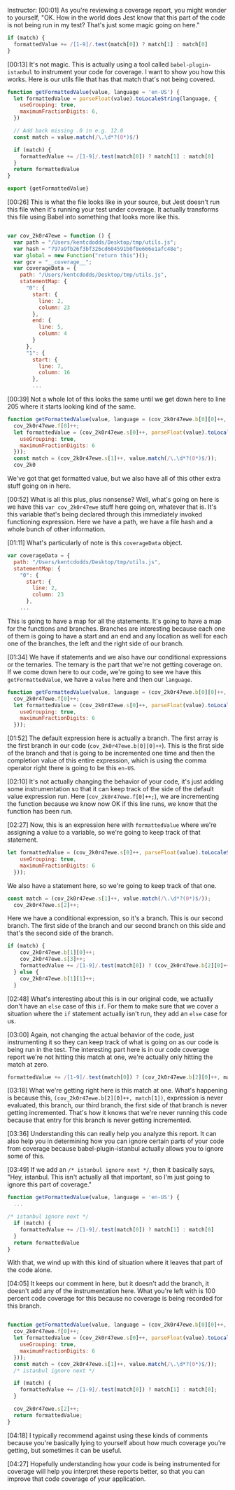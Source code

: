 Instructor: [00:01] As you're reviewing a coverage report, you might wonder to yourself, "OK. How in the world does Jest know that this part of the code is not being run in my test? That's just some magic going on here."

```js
if (match) {
  formattedValue += /[1-9]/.test(match[0]) ? match[1] : match[0]
}
```

[00:13] It's not magic. This is actually using a tool called `babel-plugin-istanbul` to instrument your code for coverage. I want to show you how this works. Here is our utils file that has that match that's not being covered.

```js
function getFormattedValue(value, language = 'en-US') {
  let formattedValue = parseFloat(value).toLocaleString(language, {
    useGrouping: true,
    maximumFractionDigits: 6,
  })

  // Add back missing .0 in e.g. 12.0
  const match = value.match(/\.\d*?(0*)$/)

  if (match) {
    formattedValue += /[1-9]/.test(match[0]) ? match[1] : match[0]
  }
  return formattedValue
}

export {getFormattedValue}
```

[00:26] This is what the file looks like in your source, but Jest doesn't run this file when it's running your test under coverage. It actually transforms this file using Babel into something that looks more like this.

```js

var cov_2k0r47ewe = function () {
  var path = "/Users/kentcdodds/Desktop/tmp/utils.js";
  var hash = "797a9fb26f3bf326cd604591b0f8e666e1afc48e";
  var global = new Function("return this")();
  var gcv = "__coverage__";
  var coverageData = {
    path: "/Users/kentcdodds/Desktop/tmp/utils.js",
    statementMap: {
      "0": {
        start: {
          line: 2,
          column: 23
        },
        end: {
          line: 5,
          column: 4
        }
      },
      "1": {
        start: {
          line: 7,
          column: 16
        },
        ...
```

[00:39] Not a whole lot of this looks the same until we get down here to line 205 where it starts looking kind of the same.

```js
function getFormattedValue(value, language = (cov_2k0r47ewe.b[0][0]++, 'en-US')) {
  cov_2k0r47ewe.f[0]++;
  let formattedValue = (cov_2k0r47ewe.s[0]++, parseFloat(value).toLocaleString(language, {
    useGrouping: true,
    maximumFractionDigits: 6
  }));
  const match = (cov_2k0r47ewe.s[1]++, value.match(/\.\d*?(0*)$/));
  cov_2k0
```

We've got that get formatted value, but we also have all of this other extra stuff going on in here.

[00:52] What is all this plus, plus nonsense? Well, what's going on here is we have this `var cov_2k0r47ewe` stuff here going on, whatever that is. It's this variable that's being declared through this immediately invoked functioning expression. Here we have a path, we have a file hash and a whole bunch of other information.

[01:11] What's particularly of note is this `coverageData` object.

```js
var coverageData = {
  path: "/Users/kentcdodds/Desktop/tmp/utils.js",
  statementMap: {
    "0": {
      start: {
        line: 2,
        column: 23
      },
    ...
```

This is going to have a map for all the statements. It's going to have a map for the functions and branches. Branches are interesting because each one of them is going to have a start and an end and any location as well for each one of the branches, the left and the right side of our branch.

[01:34] We have if statements and we also have our conditional expressions or the ternaries. The ternary is the part that we're not getting coverage on. If we come down here to our code, we're going to see we have this `getFormattedValue`, we have a `value` here and then our `language`.

```js
function getFormattedValue(value, language = (cov_2k0r47ewe.b[0][0]++, 'en-US')) {
  cov_2k0r47ewe.f[0]++;
  let formattedValue = (cov_2k0r47ewe.s[0]++, parseFloat(value).toLocaleString(language, {
    useGrouping: true,
    maximumFractionDigits: 6
  }));
```

[01:52] The default expression here is actually a branch. The first array is the first branch in our code (`cov_2k0r47ewe.b[0][0]++`). This is the first side of the branch and that is going to be incremented one time and then the completion value of this entire expression, which is using the comma operator right there is going to be this `en-US`.

[02:10] It's not actually changing the behavior of your code, it's just adding some instrumentation so that it can keep track of the side of the default value expression run. Here (`cov_2k0r47ewe.f[0]++;`), we are incrementing the function because we know now OK if this line runs, we know that the function has been run.

[02:27] Now, this is an expression here with `formattedValue` where we're assigning a value to a variable, so we're going to keep track of that statement.

```js
let formattedValue = (cov_2k0r47ewe.s[0]++, parseFloat(value).toLocaleString(language, {
    useGrouping: true,
    maximumFractionDigits: 6
  }));
```

We also have a statement here, so we're going to keep track of that one.

```js
const match = (cov_2k0r47ewe.s[1]++, value.match(/\.\d*?(0*)$/));
  cov_2k0r47ewe.s[2]++;
```

Here we have a conditional expression, so it's a branch. This is our second branch. The first side of the branch and our second branch on this side and that's the second side of the branch.

```js
if (match) {
    cov_2k0r47ewe.b[1][0]++;
    cov_2k0r47ewe.s[3]++;
    formattedValue += /[1-9]/.test(match[0]) ? (cov_2k0r47ewe.b[2][0]++, match[1]) : (cov_2k0r47ewe.b[2][1]++, match[0]);
  } else {
    cov_2k0r47ewe.b[1][1]++;
  }
```

[02:48] What's interesting about this is in our original code, we actually don't have an `else` case of this `if`. For them to make sure that we cover a situation where the `if` statement actually isn't run, they add an `else` case for us.

[03:00] Again, not changing the actual behavior of the code, just instrumenting it so they can keep track of what is going on as our code is being run in the test. The interesting part here is in our code coverage report we're not hitting this match at one, we're actually only hitting the match at zero.

```js
formattedValue += /[1-9]/.test(match[0]) ? (cov_2k0r47ewe.b[2][0]++, match[1]) : (cov_2k0r47ewe.b[2][1]++, match[0]);
```

[03:18] What we're getting right here is this match at one. What's happening is because this, `(cov_2k0r47ewe.b[2][0]++, match[1])`, expression is never evaluated, this branch, our third branch, the first side of that branch is never getting incremented. That's how it knows that we're never running this code because that entry for this branch is never getting incremented.

[03:36] Understanding this can really help you analyze this report. It can also help you in determining how you can ignore certain parts of your code from coverage because babel-plugin-istanbul actually allows you to ignore some of this.

[03:49] If we add an `/* istanbul ignore next */`, then it basically says, "Hey, istanbul. This isn't actually all that important, so I'm just going to ignore this part of coverage."

```js
function getFormattedValue(value, language = 'en-US') {
  ...

/* istanbul ignore next */
  if (match) {
    formattedValue += /[1-9]/.test(match[0]) ? match[1] : match[0]
  }
  return formattedValue
}
```

With that, we wind up with this kind of situation where it leaves that part of the code alone.

[04:05] It keeps our comment in here, but it doesn't add the branch, it doesn't add any of the instrumentation here. What you're left with is 100 percent code coverage for this because no coverage is being recorded for this branch.

```js

function getFormattedValue(value, language = (cov_2k0r47ewe.b[0][0]++, 'en-US')) {
  cov_2k0r47ewe.f[0]++;
  let formattedValue = (cov_2k0r47ewe.s[0]++, parseFloat(value).toLocaleString(language, {
    useGrouping: true,
    maximumFractionDigits: 6
  }));
  const match = (cov_2k0r47ewe.s[1]++, value.match(/\.\d*?(0*)$/));
  /* istanbul ignore next */

  if (match) {
    formattedValue += /[1-9]/.test(match[0]) ? match[1] : match[0];
  }

  cov_2k0r47ewe.s[2]++;
  return formattedValue;
}
```

[04:18] I typically recommend against using these kinds of comments because you're basically lying to yourself about how much coverage you're getting, but sometimes it can be useful.

[04:27] Hopefully understanding how your code is being instrumented for coverage will help you interpret these reports better, so that you can improve that code coverage of your application.
